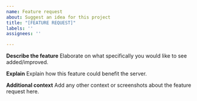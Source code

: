 ```yaml
---
name: Feature request
about: Suggest an idea for this project
title: "[FEATURE REQUEST]"
labels: ''
assignees: ''

---
```


**Describe the feature**
Elaborate on what specifically you would like to see added/improved.

**Explain**
Explain how this feature could benefit the server.

**Additional context**
Add any other context or screenshots about the feature request here.
